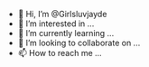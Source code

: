 - 👋 Hi, I’m @Girlsluvjayde
- 👀 I’m interested in ...
- 🌱 I’m currently learning ...
- 💞️ I’m looking to collaborate on ...
- 📫 How to reach me ...

<!---
Girlsluvjayde/Girlsluvjayde is a ✨ special ✨ repository because its `README.md` (this file) appears on your GitHub profile.
You can click the Preview link to take a look at your changes.
--->
